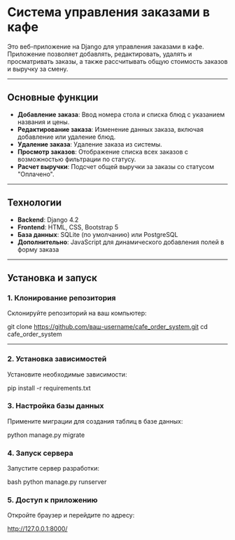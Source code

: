 # Система управления заказами в кафе

Это веб-приложение на Django для управления заказами в кафе. Приложение позволяет добавлять, редактировать, удалять и просматривать заказы, а также рассчитывать общую стоимость заказов и выручку за смену.

---

## Основные функции

- **Добавление заказа**: Ввод номера стола и списка блюд с указанием названия и цены.
- **Редактирование заказа**: Изменение данных заказа, включая добавление или удаление блюд.
- **Удаление заказа**: Удаление заказа из системы.
- **Просмотр заказов**: Отображение списка всех заказов с возможностью фильтрации по статусу.
- **Расчет выручки**: Подсчет общей выручки за заказы со статусом "Оплачено".

---

## Технологии

- **Backend**: Django 4.2
- **Frontend**: HTML, CSS, Bootstrap 5
- **База данных**: SQLite (по умолчанию) или PostgreSQL
- **Дополнительно**: JavaScript для динамического добавления полей в форму заказа

---

## Установка и запуск

### 1. Клонирование репозитория

Склонируйте репозиторий на ваш компьютер:

git clone https://github.com/ваш-username/cafe_order_system.git
cd cafe_order_system


--- 

### 2. Установка зависимостей
Установите необходимые зависимости:

pip install -r requirements.txt


### 3. Настройка базы данных
Примените миграции для создания таблиц в базе данных:

python manage.py migrate


### 4. Запуск сервера
Запустите сервер разработки:

bash
python manage.py runserver


### 5. Доступ к приложению
Откройте браузер и перейдите по адресу:

http://127.0.0.1:8000/
